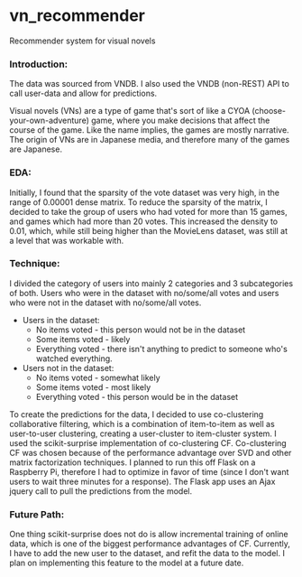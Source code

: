 # vn_recommender
Recommender system for visual novels

### Introduction:
The data was sourced from VNDB. I also used the VNDB (non-REST) API to call user-data and allow for predictions.

Visual novels (VNs) are a type of game that's sort of like a CYOA (choose-your-own-adventure) game, where you make decisions that affect the course of the game. Like the name implies, the games are mostly narrative. The origin of VNs are in Japanese media, and therefore many of the games are Japanese.

### EDA:
Initially, I found that the sparsity of the vote dataset was very high, in the range of 0.00001 dense matrix. To reduce the sparsity of the matrix, I decided to take the group of users who had voted for more than 15 games, and games which had more than 20 votes. This increased the density to 0.01, which, while still being higher than the MovieLens dataset, was still at a level that was workable with.

### Technique:
I divided the category of users into mainly 2 categories and 3 subcategories of both. Users who were in the dataset with no/some/all votes and users who were not in the dataset with no/some/all votes.
- Users in the dataset:
  - No items voted - this person would not be in the dataset
  - Some items voted - likely
  - Everything voted - there isn't anything to predict to someone who's watched everything.
- Users not in the dataset:
  - No items voted - somewhat likely
  - Some items voted - most likely
  - Everything voted - this person would be in the dataset

To create the predictions for the data, I decided to use co-clustering collaborative filtering, which is a combination of item-to-item as well as user-to-user clustering, creating a user-cluster to item-cluster system. I used the scikit-surprise implementation of co-clustering CF.
Co-clustering CF was chosen because of the performance advantage over SVD and other matrix factorization techniques. I planned to run this off Flask on a Raspberry Pi, therefore I had to optimize in favor of time (since I don't want users to wait three minutes for a response). The Flask app uses an Ajax jquery call to pull the predictions from the model.

### Future Path:
One thing scikit-surprise does not do is allow incremental training of online data, which is one of the biggest performance advantages of CF. Currently, I have to add the new user to the dataset, and refit the data to the model. I plan on implementing this feature to the model at a future date.
